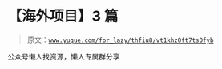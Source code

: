 # 【海外项目】3 篇

> 原文：[`www.yuque.com/for_lazy/thfiu8/vt1khz0ft7ts0fyb`](https://www.yuque.com/for_lazy/thfiu8/vt1khz0ft7ts0fyb)

公众号懒人找资源，懒人专属群分享